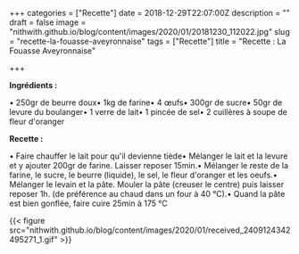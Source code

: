 +++
categories = ["Recette"]
date = 2018-12-29T22:07:00Z
description = ""
draft = false
image = "nithwith.github.io/blog/content/images/2020/01/20181230_112022.jpg"
slug = "recette-la-fouasse-aveyronnaise"
tags = ["Recette"]
title = "Recette : La Fouasse Aveyronnaise"

+++


**Ingrédients :**

•  250gr de beurre doux• 1kg de farine• 4 œufs• 300gr de sucre• 50gr de levure du boulanger• 1 verre de lait• 1 pincée de sel• 2 cuillères à soupe de fleur d'oranger

**Recette :**

• Faire chauffer le lait pour qu'il devienne tiède• Mélanger le lait et la levure et y ajouter 200gr de farine. Laisser reposer 15min.• Mélanger le reste de la farine, le sucre, le beurre (liquide), le sel, le fleur d'oranger et les oeufs.• Mélanger le levain et la pâte. Mouler la pâte (creuser le centre) puis laisser reposer 1h. (de préférence au chaud dans un four à 40 °C).• Quand la pâte est bien gonflée, faire cuire 25min à 175 °C

{{< figure src="nithwith.github.io/blog/content/images/2020/01/received_2409124342495271_1.gif" >}}



